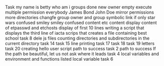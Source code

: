 Task my name is betty
who am i
groups done
new owner
empty
execute
multiple permission
everybody
James Bond
John Doe
mirror permissions
more directories
changfe group
owner and group
symbolic link
if only
star wars
confused smiley
smiley confused
content etc content display
content of etpasswd and etchosts
display of first 10 lines
writing a script that displays the third line of iacta
scrips that creates a file containing best school
task 8
dele js files
counting directories and subdirectories in the current directory
task 14
task 15
line printing
task 17
task 18
task 19 letters
task 20
creating hello user script
path to success
task 2 path to success
 If the path be beautiful, let us not ask where it leads
task 4
local variables and environment and functions listed
local variable task 6
